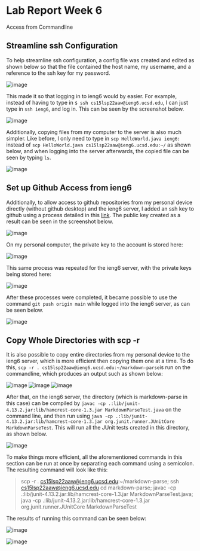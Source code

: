 Lab Report Week 6
====
Access from Commandline


Streamline ssh Configuration
---
To help streamline ssh configuration, a config file was created and edited as shown below so that the file contained the host name, my username, and a reference to the ssh key for my password. 

![image](lab-report-3/config-file.png)

This made it so that logging in to ieng6 would by easier. For example, instead of having to type in `$ ssh cs15lsp22aaw@ieng6.ucsd.edu`, I can just type in `ssh ieng6`, and log in. This can be seen by the screenshot below.

![image](lab-report-3/new-login.png)

Additionally, copying files from my computer to the server is also much simpler. Like before, I only need to type in `scp HelloWorld.java ieng6:` instead of `scp HelloWorld.java cs15lsp22aaw@ieng6.ucsd.edu:~/` as shown below, and when logging into the server afterwards, the copied file can be seen by typing `ls`.

![image](lab-report-3/scp-config.png)

Set up Github Access from ieng6
---
Additionally, to allow access to github repositories from my personal device directly (without github desktop) and the ieng6 server, I added an ssh key to github using a process detailed in this [link](https://docs.github.com/en/authentication/connecting-to-github-with-ssh/adding-a-new-ssh-key-to-your-github-account). The public key created as a result can be seen in the screenshot below. 

![image](lab-report-3/1st-public-key.png)

On my personal computer, the private key to the account is stored here:

![image](lab-report-3/private-key-personal.png)

This same process was repeated for the ieng6 server, with the private keys being stored here:

![image](lab-report-3/private-key-server.png)

After these processes were completed, it became possible to use the command `git push origin main` while logged into the ieng6 server, as can be seen below.

![image](lab-report-3/push-from-server.png)


Copy Whole Directories with scp -r
---
It is also possible to copy entire directories from my personal device to the ieng6 server, which is more efficient then copying them one at a time. To do this, `scp -r . cs15lsp22aaw@ieng6.ucsd.edu:~/markdown-parse`is run on the commandline, which produces an output such as shown below:

![image](lab-report-3/scp-1.png)
![image](lab-report-3/scp-2.png)
![image](lab-report-3/scp-3.png)

After that, on the ieng6 server, the directory (which is markdown-parse in this case) can be compiled by `javac -cp .:lib/junit-4.13.2.jar:lib/hamcrest-core-1.3.jar MarkdownParseTest.java` on the command line, and then run using `java -cp .:lib/junit-4.13.2.jar:lib/hamcrest-core-1.3.jar org.junit.runner.JUnitCore MarkdownParseTest`. This will run all the JUnit tests created in this directory, as shown below.

![image](lab-report-3/compile-run.png)

To make things more efficient, all the aforementioned commands in this section can be run at once by separating each command using a semicolon. The resulting command will look like this:
> scp -r . cs15lsp22aaw@ieng6.ucsd.edu:~/markdown-parse; ssh cs15lsp22aaw@ieng6.ucsd.edu cd markdown-parse; javac -cp .:lib/junit-4.13.2.jar:lib/hamcrest-core-1.3.jar MarkdownParseTest.java; java -cp .:lib/junit-4.13.2.jar:lib/hamcrest-core-1.3.jar org.junit.runner.JUnitCore MarkdownParseTest

The results of running this command can be seen below:

![image](lab-report-3/all-1.png) 

![image](lab-report-3/all-2.png)

